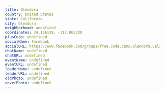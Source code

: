 ```yaml
---
title: Glendora
country: United States
state: California
city: Glendora
neighborhood: undefined
coordinates: 34.136119, -117.865339
plusCode: undefined
socialName: Facebook
socialURL: https://www.facebook.com/groups/free.code.camp.Glendora.California
chatName: undefined
chatURL: undefined
eventName: undefined
eventURL: undefined
leaderName: undefined
leaderURL: undefined
oldPhoto: undefined
coverPhoto: undefined
---
```


